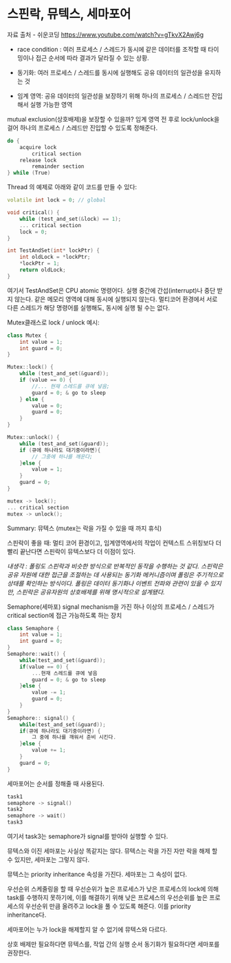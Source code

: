 # 스핀락, 뮤텍스, 세마포어

자료 출처 - 쉬운코딩 https://www.youtube.com/watch?v=gTkvX2Awj6g

- race condition : 여러 프로세스 / 스레드가 동시에 같은 데이터를 조작할 때 타이밍이나 접근 순서에 따라 결과가 달라질 수 있는 상황.

- 동기화: 여러 프로세스 / 스레드를 동시에 실행해도 공유 데이터의 일관성을 유지하는 것

- 임계 영역: 공유 데이터의 일관성을 보장하기 위해 하나의 프로세스 / 스레드만 진입해서 실행 가능한 영역

mutual exclusion(상호배제)을 보장할 수 있을까?
임계 영역 전 후로 lock/unlock을 걸어 하나의 프로세스 / 스레드만 진입할 수 있도록 정해준다.

```c++
do {
	acquire lock
		critical section
	release lock
		remainder section
} while (True)
```

Thread 의 예제로 아래와 같이 코드를 만들 수 있다:

```c++
volatile int lock = 0; // global

void critical() {
	while (test_and_set(&lock) == 1);
	... critical section
	lock = 0;
}
```

```c++
int TestAndSet(int* lockPtr) {
	int oldLock = *lockPtr;
	*lockPtr = 1;
	return oldLock;
}
```

여기서 TestAndSet은 CPU atomic 명령어다. 실행 중간에 간섭(interrupt)나 중단 받지 않는다.
같은 메모리 영역에 대해 동시에 실행되지 않는다.
멀티코어 환경에서 서로 다른 스레드가 해당 명령어를 실행해도, 동시에 실행 될 수는 없다.

Mutex클래스로 lock / unlock 예시:

```c++
class Mutex {
	int value = 1;
	int guard = 0;
}

Mutex::lock() {
	while (test_and_set(&guard));
	if (value == 0) {
		//... 현재 스레드를 큐에 넣음;
		guard = 0; & go to sleep
	} else {
		value = 0;
		guard = 0;
	}
}

Mutex::unlock() {
	while (test_and_set(&guard));
	if (큐에 하나라도 대기중이라면){
		// 그중에 하나를 깨운다;
	}else {
		value = 1;
	}
	guard = 0;
}

mutex -> lock();
... critical section
mutex -> unlock();


```

Summary: 뮤텍스 (mutex는 락을 가질 수 있을 때 까지 휴식)

스핀락이 좋을 때:
멀티 코어 환경이고, 임계영역에서의 작업이 컨텍스트 스위칭보다 더 빨리 끝난다면 스핀락이 뮤텍스보다 더 이점이 있다.

_내생각 : 폴링도 스핀락과 비슷한 방식으로 반복적인 동작을 수행하는 것 같다. 스핀락은 공유 자원에 대한 접근을 조절하는 데 사용되는 동기화 메커니즘이며 폴링은 주기적으로 상태를 확인하는 방식이다. 폴링은 데이터 동기화나 이벤트 전파와 관련이 있을 수 있지만, 스핀락은 공유자원의 상호배제를 위해 명시적으로 설계됐다._

Semaphore(세마포)
signal mechanism을 가진 하나 이상의 프로세스 / 스레드가 critical section에 접근 가능하도록 하는 장치

```c++
class Semaphore {
	int value = 1;
	int guard = 0;
}
Semaphore::wait() {
	while(test_and_set(&guard));
	if(value == 0) {
		...현재 스레드를 큐에 넣음
		guard = 0; & go to sleep
	}else {
		value -= 1;
		guard = 0;
	}
}
Semaphore:: signal() {
	while(test_and_set(&guard));
	if(큐에 하나라도 대기중이라면) {
		그 중에 하나를 깨워서 준비 시킨다.
	}else {
		value += 1;
	}
	guard = 0;
}
```

세마포어는 순서를 정해줄 때 사용된다.

```c++
task1
semaphore -> signal()
task2
semaphore -> wait()
task3
```

여기서 task3는 semaphore가 signal를 받아야 실행할 수 있다.

뮤텍스와 이진 세마포는 사실상 똑같지는 않다.
뮤텍스는 락을 가진 자만 락을 해제 할 수 있지만, 세마포는 그렇지 않다.

뮤텍스는 priority inheritance 속성을 가진다. 세마포는 그 속성이 없다.

우선순위 스케줄링을 할 때 우선순위가 높은 프로세스가 낮은 프로세스의 lock에 의해 task를 수행하지 못하기에, 이를 해결하기 위해 낮은 프로세스의 우선순위를 높은 프로세스의 우선순위 만큼 올려주고 lock을 풀 수 있도록 해준다. 이를 priority inheritance다.

세마포어는 누가 lock을 해제할지 알 수 없기에 뮤텍스와 다르다.

상호 배제만 필요하다면 뮤텍스를, 작업 간의 실행 순서 동기화가 필요하다면 세마포를 권장한다.

